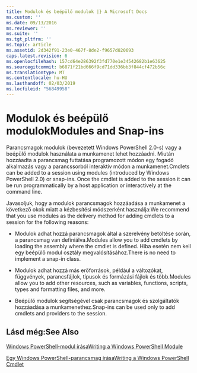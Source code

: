 ```yaml
---
title: Modulok és beépülő modulok |} A Microsoft Docs
ms.custom: ''
ms.date: 09/13/2016
ms.reviewer: ''
ms.suite: ''
ms.tgt_pltfrm: ''
ms.topic: article
ms.assetid: 2d342f91-23e0-467f-8de2-f9657d820693
caps.latest.revision: 6
ms.openlocfilehash: 157cd64e286392f3fd770e1e34542682b1e63625
ms.sourcegitcommit: b6871f21bd666f9cd71dd336bb3f844cf472b56c
ms.translationtype: MT
ms.contentlocale: hu-HU
ms.lasthandoff: 02/03/2019
ms.locfileid: "56849958"
---
```

# <a name="modules-and-snap-ins"></a><span data-ttu-id="7f431-102">Modulok és beépülő modulok</span><span class="sxs-lookup"><span data-stu-id="7f431-102">Modules and Snap-ins</span></span>

<span data-ttu-id="7f431-103">Parancsmagok modulok (bevezetett Windows PowerShell 2.0-s) vagy a beépülő modulok használata a munkamenet lehet hozzáadni. Miután hozzáadta a parancsmag futtatása programozott módon egy fogadó alkalmazás vagy a parancssorból interaktív módon a munkamenet.</span><span class="sxs-lookup"><span data-stu-id="7f431-103">Cmdlets can be added to a session using modules (introduced by Windows PowerShell 2.0) or snap-ins. Once the cmdlet is added to the session it can be run programmatically by a host application or interactively at the command line.</span></span>

<span data-ttu-id="7f431-104">Javasoljuk, hogy a modulok parancsmagok hozzáadása a munkamenet a következő okok miatt a kézbesítési módszerként használja:</span><span class="sxs-lookup"><span data-stu-id="7f431-104">We recommend that you use modules as the delivery method for adding cmdlets to a session for the following reasons:</span></span>

- <span data-ttu-id="7f431-105">Modulok adhat hozzá parancsmagok által a szerelvény betöltése során, a parancsmag van definiálva.</span><span class="sxs-lookup"><span data-stu-id="7f431-105">Modules allow you to add cmdlets by loading the assembly where the cmdlet is defined.</span></span> <span data-ttu-id="7f431-106">Hiba esetén nem kell egy beépülő modul osztály megvalósításához.</span><span class="sxs-lookup"><span data-stu-id="7f431-106">There is no need to implement a snap-in class.</span></span>

- <span data-ttu-id="7f431-107">Modulok adhat hozzá más erőforrások, például a változókat, függvények, parancsfájlok, típusok és formázási fájlok és több.</span><span class="sxs-lookup"><span data-stu-id="7f431-107">Modules allow you to add other resources, such as variables, functions, scripts, types and formatting files, and more.</span></span>

- <span data-ttu-id="7f431-108">Beépülő modulok segítségével csak parancsmagok és szolgáltatók hozzáadása a munkamenethez.</span><span class="sxs-lookup"><span data-stu-id="7f431-108">Snap-ins can be used only to add cmdlets and providers to the session.</span></span>

## <a name="see-also"></a><span data-ttu-id="7f431-109">Lásd még:</span><span class="sxs-lookup"><span data-stu-id="7f431-109">See Also</span></span>

[<span data-ttu-id="7f431-110">Windows PowerShell-modul írása</span><span class="sxs-lookup"><span data-stu-id="7f431-110">Writing a Windows PowerShell Module</span></span>](../module/writing-a-windows-powershell-module.md)

[<span data-ttu-id="7f431-111">Egy Windows PowerShell-parancsmag írása</span><span class="sxs-lookup"><span data-stu-id="7f431-111">Writing a Windows PowerShell Cmdlet</span></span>](./writing-a-windows-powershell-cmdlet.md)
